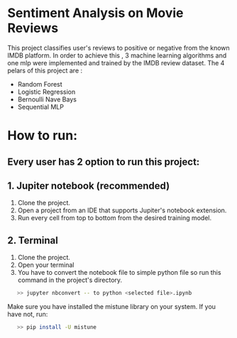 # Sentiment Analysis on Movie Reviews

This project classifies user's reviews to positive or negative from the known IMDB platform.
In order to achieve this , 3 machine learning algorithms and one mlp were implemented and trained by the IMDB review dataset.
The 4 pelars of this project are :
  - Random Forest
  - Logistic Regression
  - Bernoulli Nave Bays
  - Sequential MLP

# How to run:
## Every user has 2 option to run this project:
## 1. Jupiter notebook (recommended)
  1. Clone the project.
  2. Open a project from an IDE that supports Jupiter's notebook extension.
  3. Run every cell from top to bottom from the desired training model.
  
## 2. Terminal
  1. Clone the project.
  2. Open your terminal
  3. You have to convert the notebook file to simple python file so run this command in the project's directory.
```sh
   >> jupyter nbconvert -- to python <selected file>.ipynb
```     
Make sure you have installed the mistune library on your system.
If you have not, run:
```sh
   >> pip install -U mistune
``` 




